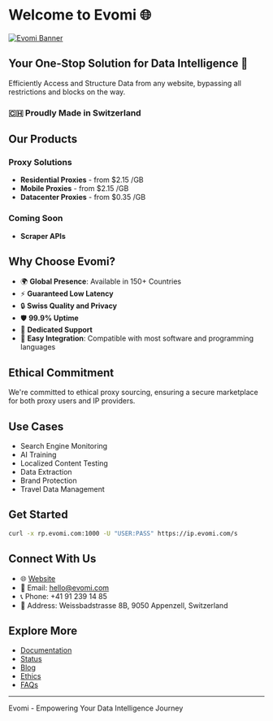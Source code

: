 # Welcome to Evomi 🌐

[![Evomi Banner](https://framerusercontent.com/images/N2DKLlKGPmYMPMIryD9Kj92O0.png?scale-down-to=1024&lossless=1)](https://evomi.com?utm_source=github&utm_medium=banner&utm_campaign=github_main_profile)

## Your One-Stop Solution for Data Intelligence 🚀

Efficiently Access and Structure Data from any website, bypassing all restrictions and blocks on the way.

### 🇨🇭 Proudly Made in Switzerland

## Our Products

### Proxy Solutions
- **Residential Proxies** - from $2.15 /GB
- **Mobile Proxies** - from $2.15 /GB
- **Datacenter Proxies** - from $0.35 /GB

### Coming Soon
- **Scraper APIs**

## Why Choose Evomi?

- 🌍 **Global Presence**: Available in 150+ Countries
- ⚡ **Guaranteed Low Latency**
- 🔒 **Swiss Quality and Privacy**
- 🛡️ **99.9% Uptime**
- 🤝 **Dedicated Support**
- 🔧 **Easy Integration**: Compatible with most software and programming languages

## Ethical Commitment

We're committed to ethical proxy sourcing, ensuring a secure marketplace for both proxy users and IP providers.

## Use Cases

- Search Engine Monitoring
- AI Training
- Localized Content Testing
- Data Extraction
- Brand Protection
- Travel Data Management

## Get Started

```bash
curl -x rp.evomi.com:1000 -U "USER:PASS" https://ip.evomi.com/s
```

## Connect With Us

- 🌐 [Website](https://evomi.com)
- 📧 Email: hello@evomi.com
- 📞 Phone: +41 91 239 14 85
- 📍 Address: Weissbadstrasse 8B, 9050 Appenzell, Switzerland

## Explore More

- [Documentation](https://docs.evomi.com/)
- [Status](https://status.evomi.com/)
- [Blog](https://evomi.com/blog)
- [Ethics](https://evomi.com/ethics)
- [FAQs](https://evomi.com/faqs)

---

Evomi - Empowering Your Data Intelligence Journey
